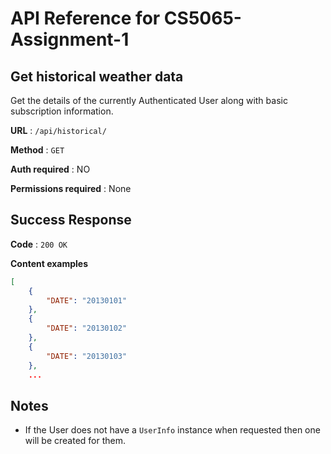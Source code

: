 # API Reference for CS5065-Assignment-1

## Get historical weather data

Get the details of the currently Authenticated User along with basic
subscription information.

**URL** : `/api/historical/`

**Method** : `GET`

**Auth required** : NO

**Permissions required** : None

## Success Response

**Code** : `200 OK`

**Content examples**

```json
[
    {
        "DATE": "20130101"
    },
    {
        "DATE": "20130102"
    },
    {
        "DATE": "20130103"
    },
    ...
```

## Notes

* If the User does not have a `UserInfo` instance when requested then one will
  be created for them.